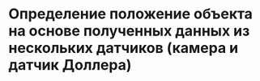 # Определение положение объекта на основе полученных данных из нескольких датчиков (камера и датчик Доллера)